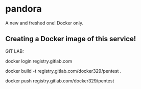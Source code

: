 # pandora
A new and freshed one! Docker only.

## Creating a Docker image of this service!

GIT LAB:

docker login registry.gitlab.com

docker build -t registry.gitlab.com/docker329/pentest .

docker push registry.gitlab.com/docker329/pentest
